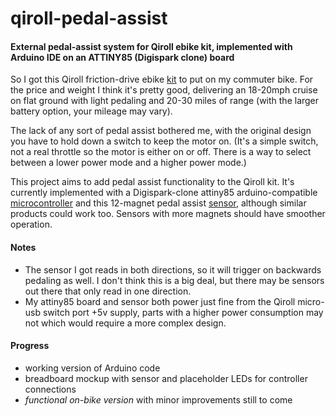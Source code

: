# qiroll-pedal-assist
#### External pedal-assist system for Qiroll ebike kit, implemented with Arduino IDE on an ATTINY85 (Digispark clone) board

So I got this Qiroll friction-drive ebike [kit](https://www.aliexpress.com/item/4000366510773.html) to put on my commuter bike. For the price and weight I think it's pretty good, delivering an 18-20mph cruise on flat ground with light pedaling and 20-30 miles of range (with the larger battery option, your mileage may vary).

The lack of any sort of pedal assist bothered me, with the original design you have to hold down a switch to keep the motor on. (It's a simple switch, not a real throttle so the motor is either on or off. There is a way to select between a lower power mode and a higher power mode.)

This project aims to add pedal assist functionality to the Qiroll kit. It's currently implemented with a Digispark-clone attiny85 arduino-compatible [microcontroller](https://smile.amazon.com/gp/product/B07KVS4YGQ/) and this 12-magnet pedal assist [sensor](https://smile.amazon.com/gp/product/B08GY819YF/), although similar products could work too. Sensors with more magnets should have smoother operation.

#### Notes
* The sensor I got reads in both directions, so it will trigger on backwards pedaling as well. I don't think this is a big deal, but there may be sensors out there that only read in one direction.
* My attiny85 board and sensor both power just fine from the Qiroll micro-usb switch port +5v supply, parts with a higher power consumption may not which would require a more complex design.

#### Progress
* working version of Arduino code
* breadboard mockup with sensor and placeholder LEDs for controller connections
* _functional on-bike version_ with minor improvements still to come
